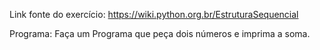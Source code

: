 Link fonte do exercício: https://wiki.python.org.br/EstruturaSequencial

Programa:
Faça um Programa que peça dois números e imprima a soma.